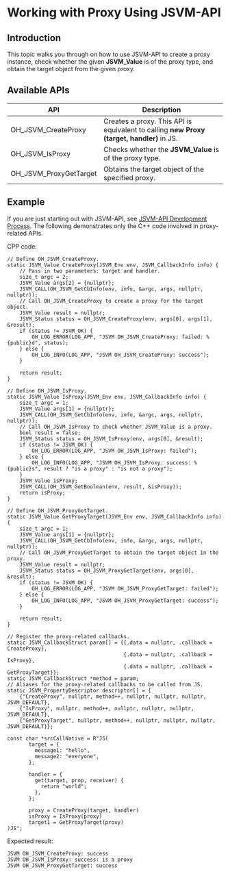 # Working with Proxy Using JSVM-API
<!--Kit: NDK Development-->
<!--Subsystem: arkcompiler-->
<!--Owner: @yuanxiaogou; @string_sz-->
<!--Designer: @knightaoko-->
<!--Tester: @test_lzz-->
<!--Adviser: @fang-jinxu-->
## Introduction
This topic walks you through on how to use JSVM-API to create a proxy instance, check whether the given **JSVM_Value** is of the proxy type, and obtain the target object from the given proxy.

## Available APIs

| API                    | Description                                           |
| ---------------------- | ----------------------------------------------- |
| OH_JSVM_CreateProxy    | Creates a proxy. This API is equivalent to calling **new Proxy (target, handler)** in JS.|
| OH_JSVM_IsProxy        | Checks whether the **JSVM_Value** is of the proxy type.                  |
| OH_JSVM_ProxyGetTarget | Obtains the target object of the specified proxy.                               |

## Example
If you are just starting out with JSVM-API, see [JSVM-API Development Process](use-jsvm-process.md). The following demonstrates only the C++ code involved in proxy-related APIs.

CPP code:
```
// Define OH_JSVM_CreateProxy.
static JSVM_Value CreateProxy(JSVM_Env env, JSVM_CallbackInfo info) {
    // Pass in two parameters: target and handler.
    size_t argc = 2;
    JSVM_Value args[2] = {nullptr};
    JSVM_CALL(OH_JSVM_GetCbInfo(env, info, &argc, args, nullptr, nullptr));
    // Call OH_JSVM_CreateProxy to create a proxy for the target object.
    JSVM_Value result = nullptr;
    JSVM_Status status = OH_JSVM_CreateProxy(env, args[0], args[1], &result);
    if (status != JSVM_OK) {
        OH_LOG_ERROR(LOG_APP, "JSVM OH_JSVM_CreateProxy: failed: %{public}d", status);
    } else {
        OH_LOG_INFO(LOG_APP, "JSVM OH_JSVM_CreateProxy: success");
    }

    return result;
}

// Define OH_JSVM_IsProxy.
static JSVM_Value IsProxy(JSVM_Env env, JSVM_CallbackInfo info) {
    size_t argc = 1;
    JSVM_Value args[1] = {nullptr};
    JSVM_CALL(OH_JSVM_GetCbInfo(env, info, &argc, args, nullptr, nullptr));
    // Call OH_JSVM_IsProxy to check whether JSVM_Value is a proxy.
    bool result = false;
    JSVM_Status status = OH_JSVM_IsProxy(env, args[0], &result);
    if (status != JSVM_OK) {
        OH_LOG_ERROR(LOG_APP, "JSVM OH_JSVM_IsProxy: failed");
    } else {
        OH_LOG_INFO(LOG_APP, "JSVM OH_JSVM_IsProxy: success: %{public}s", result ? "is a proxy" : "is not a proxy");
    }
    JSVM_Value isProxy;
    JSVM_CALL(OH_JSVM_GetBoolean(env, result, &isProxy));
    return isProxy;
}

// Define OH_JSVM_ProxyGetTarget.
static JSVM_Value GetProxyTarget(JSVM_Env env, JSVM_CallbackInfo info) {
    size_t argc = 1;
    JSVM_Value args[1] = {nullptr};
    JSVM_CALL(OH_JSVM_GetCbInfo(env, info, &argc, args, nullptr, nullptr));
    // Call OH_JSVM_ProxyGetTarget to obtain the target object in the proxy.
    JSVM_Value result = nullptr;
    JSVM_Status status = OH_JSVM_ProxyGetTarget(env, args[0], &result);
    if (status != JSVM_OK) {
        OH_LOG_ERROR(LOG_APP, "JSVM OH_JSVM_ProxyGetTarget: failed");
    } else {
        OH_LOG_INFO(LOG_APP, "JSVM OH_JSVM_ProxyGetTarget: success");
    }

    return result;
}

// Register the proxy-related callbacks.
static JSVM_CallbackStruct param[] = {{.data = nullptr, .callback = CreateProxy},
                                      {.data = nullptr, .callback = IsProxy},
                                      {.data = nullptr, .callback = GetProxyTarget}};
static JSVM_CallbackStruct *method = param;
// Aliases for the proxy-related callbacks to be called from JS.
static JSVM_PropertyDescriptor descriptor[] = {
    {"CreateProxy", nullptr, method++, nullptr, nullptr, nullptr, JSVM_DEFAULT},
    {"IsProxy", nullptr, method++, nullptr, nullptr, nullptr, JSVM_DEFAULT},
    {"GetProxyTarget", nullptr, method++, nullptr, nullptr, nullptr, JSVM_DEFAULT}};

const char *srcCallNative = R"JS(
       target = {
         message1: "hello",
         message2: "everyone",
       };

       handler = {
         get(target, prop, receiver) {
           return "world";
         },
       };

       proxy = CreateProxy(target, handler)
       isProxy = IsProxy(proxy)
       target1 = GetProxyTarget(proxy)
)JS";
```

Expected result:
```
JSVM OH_JSVM_CreateProxy: success
JSVM OH_JSVM_IsProxy: success: is a proxy
JSVM OH_JSVM_ProxyGetTarget: success
```
